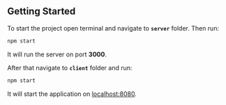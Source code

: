 ## Getting Started

To start the project open terminal and navigate to **`server`** folder.
Then run:
```bash
npm start
```
It will run the server on port **3000**.

After that navigate to **`client`** folder and run:
```bash
npm start
```
It will start the application on [localhost:8080](http://localhost:8080/).

